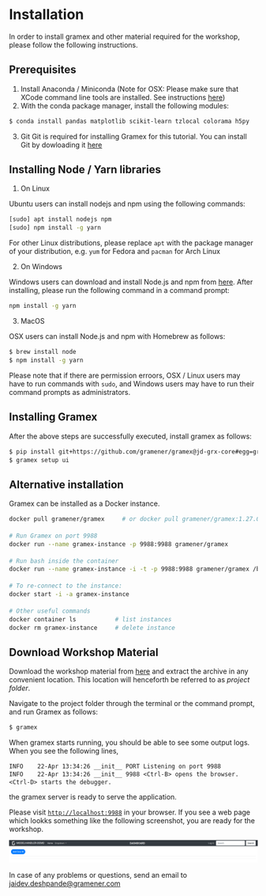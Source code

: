 Installation
============

In order to install gramex and other material required for the workshop, please follow the following instructions.


Prerequisites
-------------

1. Install Anaconda / Miniconda
(Note for OSX: Please make sure that XCode command line tools are installed. See instructions [here](https://www.embarcadero.com/starthere/xe5/mobdevsetup/ios/en/installing_the_commandline_tools.html))
2. With the conda package manager, install the following modules:

```bash
$ conda install pandas matplotlib scikit-learn tzlocal colorama h5py
```

3. Git
Git is required for installing Gramex for this tutorial. You can install Git by dowloading it [here](https://git-scm.com/downloads)

Installing Node / Yarn libraries
--------------------------------

1. On Linux

Ubuntu users can install nodejs and npm using the following commands:

```bash
[sudo] apt install nodejs npm
[sudo] npm install -g yarn
```

For other Linux distributions, please replace `apt` with the package manager of your distribution, e.g.  `yum` for Fedora and `pacman` for Arch Linux

2. On Windows

Windows users can download and install Node.js and npm from [here](https://nodejs.org/en/download/). After installing, please run the following command in a command prompt:

```cmd
npm install -g yarn
```

3. MacOS

OSX users can install Node.js and npm with Homebrew as follows:

```bash
$ brew install node
$ npm install -g yarn
```

Please note that if there are permission erroors, OSX / Linux users may have to run commands with `sudo`, and Windows users may have to run their command prompts as administrators.


Installing Gramex
-----------------

After the above steps are successfully executed, install gramex as follows:

```bash
$ pip install git+https://github.com/gramener/gramex@jd-grx-core#egg=gramex
$ gramex setup ui
```

Alternative installation
-------------------------

Gramex can be installed as a Docker instance.

```bash
docker pull gramener/gramex     # or docker pull gramener/gramex:1.27.0

# Run Gramex on port 9988
docker run --name gramex-instance -p 9988:9988 gramener/gramex

# Run bash inside the container
docker run --name gramex-instance -i -t -p 9988:9988 gramener/gramex /bin/bash

# To re-connect to the instance:
docker start -i -a gramex-instance

# Other useful commands
docker container ls           # list instances
docker rm gramex-instance     # delete instance
```

Download Workshop Material
--------------------------

Download the workshop material from [here](https://github.com/gramexrecipes/gramex-ml-workshop/archive/master.zip) and extract the archive in any convenient location. This location will henceforth be referred to as _project folder_.

Navigate to the project folder through the terminal or the command prompt, and run Gramex as follows:

```bash
$ gramex
```

When gramex starts running, you should be able to see some output logs. When you see the following lines,

```
INFO    22-Apr 13:34:26 __init__ PORT Listening on port 9988
INFO    22-Apr 13:34:26 __init__ 9988 <Ctrl-B> opens the browser. <Ctrl-D> starts the debugger.
```

the gramex server is ready to serve the application.

Please visit [`http://localhost:9988`](http://localhost:9988) in your browser. If you see a web page which lookks something  like the following screenshot, you are ready for the workshop.

![](assets/screen.png)

In case of any problems or questions, send an email to jaidev.deshpande@gramener.com
